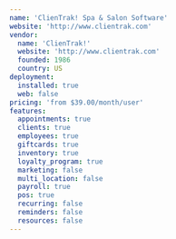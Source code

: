 ```yaml
---
name: 'ClienTrak! Spa & Salon Software'
website: 'http://www.clientrak.com'
vendor:
  name: 'ClienTrak!'
  website: 'http://www.clientrak.com'
  founded: 1986
  country: US
deployment:
  installed: true
  web: false
pricing: 'from $39.00/month/user'
features:
  appointments: true
  clients: true
  employees: true
  giftcards: true
  inventory: true
  loyalty_program: true
  marketing: false
  multi_location: false
  payroll: true
  pos: true
  recurring: false
  reminders: false
  resources: false
---
```

